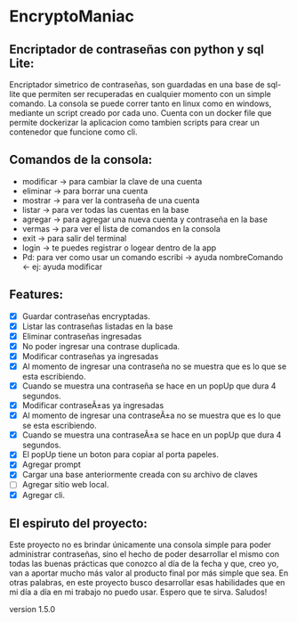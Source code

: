 # EncryptoManiac

## Encriptador de contraseñas con python y sql Lite:

Encriptador simetrico de contraseñas, son guardadas en una base de sql-lite que permiten ser recuperadas en cualquier momento con un simple comando. La consola se puede correr tanto en linux como en windows, mediante un script creado por cada uno. Cuenta con un docker file que permite dockerizar la aplicacion como tambien scripts para crear un contenedor que funcione como cli.

## Comandos de la consola:

* modificar -> para cambiar la clave de una cuenta
* eliminar  -> para borrar una cuenta
* mostrar   -> para ver la contraseña de una cuenta
* listar    -> para ver todas las cuentas en la base
* agregar   -> para agregar una nueva cuenta y contraseña en la base
* vermas    -> para ver el lista de comandos en la consola
* exit      -> para salir del terminal
* login     -> te puedes registrar o logear dentro de la app
* Pd: para ver como usar un comando escribi -> ayuda nombreComando <- ej: ayuda modificar

## Features:

- [x] Guardar contraseñas encryptadas.
- [x] Listar las contraseñas listadas en la base
- [x] Eliminar contraseñas ingresadas
- [x] No poder ingresar una contrase duplicada.
- [x] Modificar contraseñas ya ingresadas
- [X] Al momento de ingresar una contraseña no se muestra que es lo que se esta escribiendo.
- [x] Cuando se muestra una contraseña se hace en un popUp que dura 4 segundos.
- [x] Modificar contraseÃ±as ya ingresadas
- [X] Al momento de ingresar una contraseÃ±a no se muestra que es lo que se esta escribiendo.
- [x] Cuando se muestra una contraseÃ±a se hace en un popUp que dura 4 segundos.
- [x] El popUp tiene un boton para copiar al porta papeles.
- [x] Agregar prompt
- [X] Cargar una base anteriormente creada con su archivo de claves
- [ ] Agregar sitio web local.
- [X] Agregar cli.

## El espiruto del proyecto:
Este proyecto no es brindar únicamente una consola simple para poder administrar contraseñas, sino el hecho de poder desarrollar el mismo con todas las buenas 
prácticas que conozco al día de la fecha y que, creo yo, van a aportar mucho más valor al producto final por más simple que sea. En otras palabras, en este proyecto busco 
desarrollar esas habilidades que en mi día a día en mi trabajo no puedo usar.
Espero que te sirva.
Saludos!

version 1.5.0

